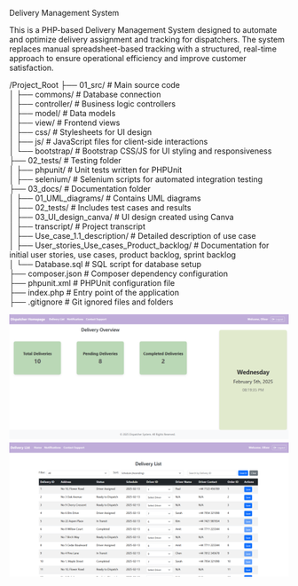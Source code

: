 Delivery Management System

This is a PHP-based Delivery Management System designed to automate and optimize delivery assignment and tracking for dispatchers. The system replaces manual spreadsheet-based tracking with a structured, real-time approach to ensure operational efficiency and improve customer satisfaction.

/Project_Root
├── 01_src/                     # Main source code  
│   ├── commons/                # Database connection  
│   ├── controller/             # Business logic controllers  
│   ├── model/                  # Data models  
│   ├── view/                   # Frontend views  
│   ├── css/                     # Stylesheets for UI design  
│   ├── js/                      # JavaScript files for client-side interactions  
│   └── bootstrap/               # Bootstrap CSS/JS for UI styling and responsiveness  
├── 02_tests/                   # Testing folder  
│   ├── phpunit/                # Unit tests written for PHPUnit  
│   ├── selenium/               # Selenium scripts for automated integration testing  
├── 03_docs/                    # Documentation folder  
│   ├── 01_UML_diagrams/        # Contains UML diagrams  
│   ├── 02_tests/               # Includes test cases and results  
│   ├── 03_UI_design_canva/     # UI design created using Canva  
│   ├── transcript/             # Project transcript  
│   ├── Use_case_1.1_description/  # Detailed description of use case  
│   ├── User_stories_Use_cases_Product_backlog/  # Documentation for initial user stories, use cases, product backlog, sprint backlog  
│   └── Database.sql            # SQL script for database setup  
├── composer.json               # Composer dependency configuration  
├── phpunit.xml                 # PHPUnit configuration file  
├── index.php                   # Entry point of the application  
├── .gitignore                  # Git ignored files and folders  
 


![Alt text](03_docs/03_UI_design_canva/UI/homepage.png)
![Alt text](03_docs/03_UI_design_canva/UI/deliverylist.png)


